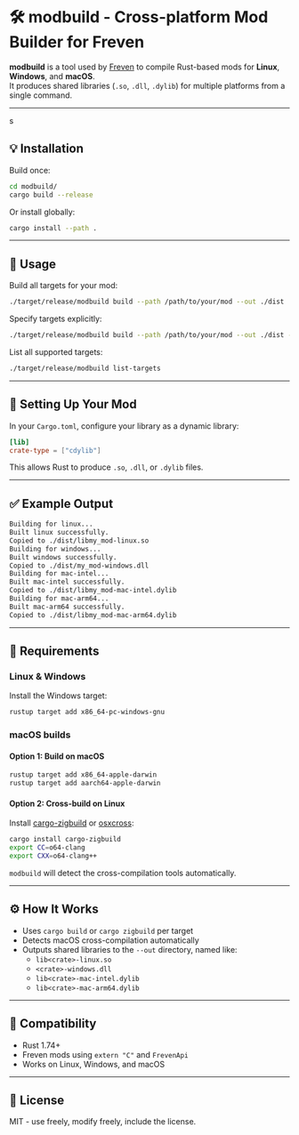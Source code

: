 # 🛠️ modbuild - Cross-platform Mod Builder for Freven

**modbuild** is a tool used by [Freven](https://discord.gg/zKY3Tkk837) to compile Rust-based mods for **Linux**, **Windows**, and **macOS**.  
It produces shared libraries (`.so`, `.dll`, `.dylib`) for multiple platforms from a single command.

---
s
## 💡 Installation

Build once:

```bash
cd modbuild/
cargo build --release
```

Or install globally:

```bash
cargo install --path .
```

---

## 🚀 Usage

Build all targets for your mod:

```bash
./target/release/modbuild build --path /path/to/your/mod --out ./dist
```

Specify targets explicitly:

```bash
./target/release/modbuild build --path /path/to/your/mod --out ./dist --targets linux,windows,mac-intel,mac-arm64
```

List all supported targets:

```bash
./target/release/modbuild list-targets
```

---

## 📁 Setting Up Your Mod

In your `Cargo.toml`, configure your library as a dynamic library:

```toml
[lib]
crate-type = ["cdylib"]
```

This allows Rust to produce `.so`, `.dll`, or `.dylib` files.

---

## ✅ Example Output

```bash
Building for linux...
Built linux successfully.
Copied to ./dist/libmy_mod-linux.so
Building for windows...
Built windows successfully.
Copied to ./dist/my_mod-windows.dll
Building for mac-intel...
Built mac-intel successfully.
Copied to ./dist/libmy_mod-mac-intel.dylib
Building for mac-arm64...
Built mac-arm64 successfully.
Copied to ./dist/libmy_mod-mac-arm64.dylib
```

---

## 🧠 Requirements

### Linux & Windows

Install the Windows target:

```bash
rustup target add x86_64-pc-windows-gnu
```

### macOS builds

#### Option 1: Build on macOS

```bash
rustup target add x86_64-apple-darwin
rustup target add aarch64-apple-darwin
```

#### Option 2: Cross-build on Linux

Install [cargo-zigbuild](https://github.com/messense/cargo-zigbuild) or [osxcross](https://github.com/tpoechtrager/osxcross):

```bash
cargo install cargo-zigbuild
export CC=o64-clang
export CXX=o64-clang++
```

`modbuild` will detect the cross-compilation tools automatically.

---

## ⚙️ How It Works

- Uses `cargo build` or `cargo zigbuild` per target
- Detects macOS cross-compilation automatically
- Outputs shared libraries to the `--out` directory, named like:
  - `lib<crate>-linux.so`
  - `<crate>-windows.dll`
  - `lib<crate>-mac-intel.dylib`
  - `lib<crate>-mac-arm64.dylib`

---

## 🧩 Compatibility

- Rust 1.74+
- Freven mods using `extern "C"` and `FrevenApi`
- Works on Linux, Windows, and macOS

---

## 📜 License

MIT - use freely, modify freely, include the license.